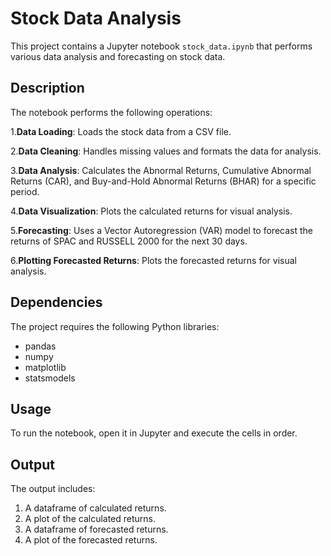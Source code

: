 # Stock Data Analysis

This project contains a Jupyter notebook `stock_data.ipynb` that performs various data analysis and forecasting on stock data.

## Description

The notebook performs the following operations:

1.**Data Loading**: Loads the stock data from a CSV file.

2.**Data Cleaning**: Handles missing values and formats the data for analysis.

3.**Data Analysis**: Calculates the Abnormal Returns, Cumulative Abnormal Returns (CAR), and Buy-and-Hold Abnormal Returns (BHAR) for a specific period.

4.**Data Visualization**: Plots the calculated returns for visual analysis.

5.**Forecasting**: Uses a Vector Autoregression (VAR) model to forecast the returns of SPAC and RUSSELL 2000 for the next 30 days.

6.**Plotting Forecasted Returns**: Plots the forecasted returns for visual analysis.

## Dependencies

The project requires the following Python libraries:

- pandas
- numpy
- matplotlib
- statsmodels

## Usage

To run the notebook, open it in Jupyter and execute the cells in order.

## Output

The output includes:

1. A dataframe of calculated returns.
2. A plot of the calculated returns.
3. A dataframe of forecasted returns.
4. A plot of the forecasted returns.
